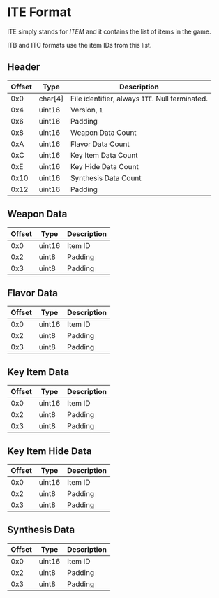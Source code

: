 # ITE Format

ITE simply stands for *ITEM* and it contains the list of items in the game.

ITB and ITC formats use the item IDs from this list.

## Header

| Offset | Type  | Description
|--------|-------|------------
| 0x0     | char[4]   | File identifier, always `ITE`. Null terminated.
| 0x4     | uint16   | Version, `1`
| 0x6     | uint16   | Padding
| 0x8     | uint16   | Weapon Data Count
| 0xA     | uint16   | Flavor Data Count
| 0xC     | uint16   | Key Item Data Count
| 0xE     | uint16   | Key Hide Data Count
| 0x10     | uint16   | Synthesis Data Count
| 0x12     | uint16   | Padding

## Weapon Data

| Offset | Type  | Description
|--------|-------|------------
| 0x0     | uint16   | Item ID
| 0x2     | uint8   | Padding
| 0x3     | uint8   | Padding

## Flavor Data

| Offset | Type  | Description
|--------|-------|------------
| 0x0     | uint16   | Item ID
| 0x2     | uint8   | Padding
| 0x3     | uint8   | Padding

## Key Item Data

| Offset | Type  | Description
|--------|-------|------------
| 0x0     | uint16   | Item ID
| 0x2     | uint8   | Padding
| 0x3     | uint8   | Padding

## Key Item Hide Data

| Offset | Type  | Description
|--------|-------|------------
| 0x0     | uint16   | Item ID
| 0x2     | uint8   | Padding
| 0x3     | uint8   | Padding

## Synthesis Data

| Offset | Type  | Description
|--------|-------|------------
| 0x0     | uint16   | Item ID
| 0x2     | uint8   | Padding
| 0x3     | uint8   | Padding